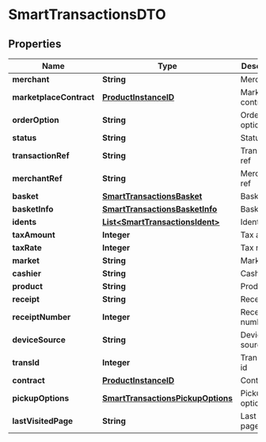 
# SmartTransactionsDTO

## Properties
Name | Type | Description | Notes
------------ | ------------- | ------------- | -------------
**merchant** | **String** | Merchant | 
**marketplaceContract** | [**ProductInstanceID**](ProductInstanceID.md) | Marketplace contract | 
**orderOption** | **String** | Order option | 
**status** | **String** | Status | 
**transactionRef** | **String** | Transaction ref | 
**merchantRef** | **String** | Merchant ref | 
**basket** | [**SmartTransactionsBasket**](SmartTransactionsBasket.md) | Basket | 
**basketInfo** | [**SmartTransactionsBasketInfo**](SmartTransactionsBasketInfo.md) | Basket info | 
**idents** | [**List&lt;SmartTransactionsIdent&gt;**](SmartTransactionsIdent.md) | Idents | 
**taxAmount** | **Integer** | Tax amount | 
**taxRate** | **Integer** | Tax rate | 
**market** | **String** | Market | 
**cashier** | **String** | Cashier | 
**product** | **String** | Product | 
**receipt** | **String** | Receipt | 
**receiptNumber** | **Integer** | Receipt number | 
**deviceSource** | **String** | Device source | 
**transId** | **Integer** | Transaction id | 
**contract** | [**ProductInstanceID**](ProductInstanceID.md) | Contract | 
**pickupOptions** | [**SmartTransactionsPickupOptions**](SmartTransactionsPickupOptions.md) | Pickup options | 
**lastVisitedPage** | **String** | Last visited page | 



